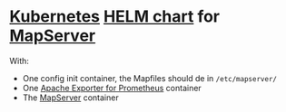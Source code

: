# [Kubernetes](https://kubernetes.io/) [HELM chart](https://helm.sh/) for [MapServer](mapserver.org/)

With:

-   One config init container, the Mapfiles should de in `/etc/mapserver/`
-   One [Apache Exporter for Prometheus](https://github.com/Lusitaniae/apache_exporter) container
-   The [MapServer](https://github.com/camptocamp/docker-mapserver) container
